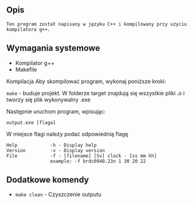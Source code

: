 ## Opis
    Ten program został napisany w języku C++ i kompilowany przy użyciu kompilatora g++.

## Wymagania systemowe
 - Kompilator g++
 - Makefile

 Kompilacja
 Aby skompilować program, wykonaj poniższe kroki:

`make` - buduje projekt. W folderze target znajdują się wszystkie pliki .o i tworzy się plik wykonywalny .exe

 Następnie uruchom program, wpisując:

`output.exe [flaga]`

 W miejsce flagi należy podać odpowiednią flagę

    Help            -h - Display help
    Version         -v - Display version
    File            -f - [filename] [Sv] clock - [ss mm hh]
                    example: -f brdc0940.23n 1 30 20 22

## Dodatkowe komendy
- `make clean` - Czyszczenie outputu